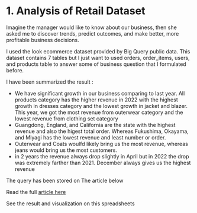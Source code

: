 # 1. Analysis of Retail Dataset
Imagine the manager would like to know about our business, then she asked me to discover trends, predict outcomes, and make better, more profitable business decisions. 

I used the look ecommerce dataset provided by  Big Query public data. This dataset contains 7 tables but I just want to used orders, order_items,  users, and products table to answer some of business question that I formulated before.

I have been summarized the result :
- We have significant growth in our business comparing to last year. All products category has the higher revenue in 2022 with the highest growth in dresses category and the lowest growth in jacket and blazer. This year, we got the most revenue from outerwear category and the lowest revenue from clothing set category
-	Guangdong, England, and California are the state with the highest revenue and also the higest total order.  Whereas Fukushima, Okayama, and Miyagi has the lowest revenue and least number or order.
-	Outerwear and Coats woulfd likely bring us the most revenue, whereas jeans would bring us the most customers.
-	in 2 years the revenue always  drop slightly in April but in 2022 the drop was extremely farther than 2021. December always gives us the highest revenue

The query has been stored on The article below

Read the full [article here](https://dewikinasih.medium.com/descriptive-analytics-of-retail-dataset-using-big-query-and-spreadsheets-88ba1e51d7c7)

See the result and visualization on this spreadsheets
